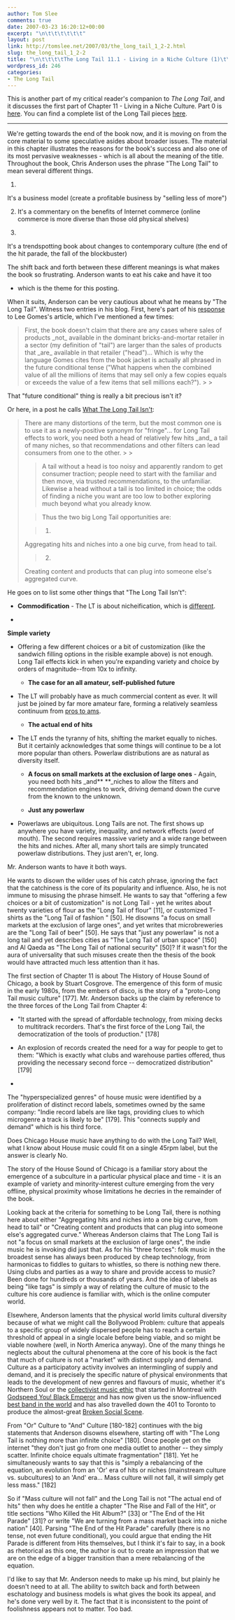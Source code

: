 ```yaml
---
author: Tom Slee
comments: true
date: 2007-03-23 16:20:12+00:00
excerpt: "\n\t\t\t\t\t\t"
layout: post
link: http://tomslee.net/2007/03/the_long_tail_1_2-2.html
slug: the_long_tail_1_2-2
title: "\n\t\t\t\tThe Long Tail 11.1 - Living in a Niche Culture (1)\t\t"
wordpress_id: 246
categories:
- The Long Tail
---
```



				

This is another part of my critical reader's companion to _The Long Tail_, and it discusses the first part of Chapter 11 - Living in a Niche Culture. Part 0 is [here](http://whimsley.typepad.com/whimsley/2007/02/my_next_several.html). You can find a complete list of the Long Tail pieces [here](http://whimsley.typepad.com/whimsley/2007/03/the_long_tail_l.html).




* * *

We're getting towards the end of
the book now, and it is moving on from the core material to some
speculative asides about broader issues. The material in this chapter
illustrates the reasons for the book's success and also one of its most
pervasive weaknesses - which is all about the meaning of the title.
Throughout the book, Chris Anderson uses the phrase "The Long Tail" to
mean several different things.




  1. 
It's a business model (create a profitable business by "selling less of more")



  2. It's a commentary on the benefits of Internet commerce (online commerce is more diverse than those old physical shelves)



  3. 
It's a trendspotting book about changes to contemporary culture (the end of the hit parade, the fall of the blockbuster)  






The shift back and forth between these different meanings is what makes
the book so frustrating. Anderson wants to eat his cake and have it too
- which is the theme for this posting.





When it suits, Anderson can be very cautious about what he means by
"The Long Tail". Witness two entries in his blog. First, here's part of
his [response](http://www.longtail.com/the_long_tail/2006/07/factchecking_my.html) to Lee Gomes's article, which I've mentioned a few times:




<blockquote>First, the book doesn't claim that there are any cases where sales of products _not_
available in the dominant bricks-and-mortar retailer in a sector (my
definition of "tail") are larger than the sales of products that _are_
available in that retailer ("head")... Which is why the language Gomes
cites from the book jacket is actually all phrased in the future
conditional tense ("What happens when the combined value of all the
millions of items that may sell only a few copies equals or exceeds the
value of a few items that sell millions each?").
> 
> </blockquote>

That "future conditional" thing is really a bit precious isn't it? 




Or here, in a post he calls [What The Long Tail Isn't](http://longtail.typepad.com/the_long_tail/2005/06/what_the_long_t.html):




<blockquote>There are many distortions of the term, but the most common
one is to use it as a newly-positive synonym for "fringe"... for Long
Tail effects to work, you need both a head of relatively few hits _and_ a tail of many niches, so that recommendations and other filters can lead consumers from one to the other.
> 
> 

> 
> A tail without a head is too noisy and apparently random to get
consumer traction; people need to start with the familiar and then
move, via trusted recommendations, to the unfamiliar. Likewise a head
without a tail is too limited in choice; the odds of finding a niche
you want are too low to bother exploring much beyond what you already
know.

> 
> 

> 
> Thus the two big Long Tail opportunities are:

> 
> 

> 
>   1. 
Aggregating hits and niches into a one big curve, from head to tail.

> 

>   2. 
Creating content and products that can plug into someone else's aggregated curve.

> 
</blockquote>

He goes on to list some other things that "The Long Tail Isn't":




  * **Commodification** - The LT is about nicheification, which is [different](http://longtail.typepad.com/the_long_tail/2005/03/long_tail_vs_bo.html).




  * 
**Simple variety**
- Offering a few different choices or a bit of customization (like the
sandwich filling options in the risible example above) is not enough.
Long Tail effects kick in when you're expanding variety and choice by
orders of magnitude--from 10x to infinity.




  * **The case for an all amateur, self-published future**
- The LT will probably have as much commercial content as ever. It will
just be joined by far more amateur fare, forming a relatively seamless
continuum from [pros to ams](http://longtail.typepad.com/the_long_tail/2005/01/the_proam_revol.html).




  * **The actual end of hits**
- The LT ends the tyranny of hits, shifting the market equally to
niches. But it certainly acknowledges that some things will continue to
be a lot more popular than others. Powerlaw distributions are as
natural as diversity itself.



  * **A focus on small markets at the exclusion of large ones** - Again, you need both hits _and** **_niches to allow the filters and recommendation engines to work, driving demand down the curve from the known to the unknown.




  * **Just any powerlaw**
- Powerlaws are ubiquitous. Long Tails are not. The first shows up
anywhere you have variety, inequality, and network effects (word of
mouth). The second requires massive variety and a wide range between
the hits and niches. After all, many short tails are simply truncated
powerlaw distributions. They just aren't, er, long.




Mr. Anderson wants to have it both ways. 




He wants to disown
the wilder uses of his catch phrase, ignoring the fact that the
catchiness is the core of its popularity and influence. Also, he is not
immune to misusing the phrase himself. He wants to say that "offering a
few choices or a bit of customization" is not Long Tail - yet he writes
about twenty varieties of flour as the "Long Tail of flour" [11], or
customized T-shirts as the "Long Tail of fashion " [50]. He disowns "a
focus on small markets at the exclusion of large ones", and yet writes
that microbreweries are the "Long Tail of beer" [50]. He says that
"just any powerlaw" is not a long tail and yet describes cities as "The
Long Tail of urban space" [150] and Al Qaeda as "The Long Tail of
national security" [50]? If it wasn't for the aura of universality that
such misuses create then the thesis of the book would have attracted
much less attention than it has. 





The first section of Chapter 11 is about The History of House Sound of Chicago,
a book by Stuart Cosgrove. The emergence of this form of music in the
early 1980s, from the embers of disco, is the story of a "proto-Long
Tail music culture" [177]. Mr. Anderson backs up the claim by reference
to the three forces of the Long Tail from Chapter 4: 




  * "It
started with the spread of affordable technology, from mixing decks to
multitrack recorders. That's the first force of the Long Tail, the
democratization of the tools of production." [178]


  * An explosion
of records created the need for a way for people to get to them: "Which
is exactly what clubs and warehouse parties offered, thus providing the
necessary second force -- democratized distribution" [179]


  * 
The "hyperspecialized genres" of house music were identified by a
proliferation of distinct record labels, sometimes owned by the same
company: "Indie record labels are like tags, providing clues to which
microgenre a track is likely to be" [179]. This "connects supply and
demand" which is his third force.




Does Chicago House music have anything to do with the Long Tail? Well,
what I know about House music could fit on a single 45rpm label, but
the answer is clearly No. 




The
story of the House Sound of Chicago is a familiar story about the
emergence of a subculture in a particular physical place and time - it
is an example of variety and minority-interest culture emerging from
the very offline, physical proximity whose limitations he decries in
the remainder of the book. 




Looking back at the criteria for
something to be Long Tail, there is nothing here about either
"Aggregating hits and niches into a one big curve, from head to tail"
or "Creating content and products that can plug into someone else's
aggregated curve." Whereas Anderson claims that The Long Tail is not "a
focus on small markets at the exclusion of large ones", the indie music
he is invoking did just that. As for his "three forces": folk music in
the broadest sense has always been produced by cheap technology, from
harmonicas to fiddles to guitars to whistles, so there is nothing new
there. Using clubs and parties as a way to share and provide access to
music? Been done for hundreds or thousands of years. And the idea of
labels as being "like tags" is simply a way of relating the culture of
music to the culture his core audience is familiar with, which is the
online computer world.





Elsewhere, Anderson laments that the physical world limits cultural
diversity because of what we might call the Bollywood Problem: culture
that appeals to a specific group of widely dispersed people has to
reach a certain threshold of appeal in a single locale before
being viable, and so might be viable nowhere (well, in North America
anyway). One of the many things he neglects about the cultural
phenomena at the core of his book is the fact that much of culture is
not a "market" with distinct supply and demand. Culture as a
participatory activity involves an intermingling of supply and demand,
and it is precisely the specific nature of physical environments that
leads to the development of new genres and flavours of music, whether
it's Northern Soul or the [collectivist music ethic](http://www.thismagazine.ca/issues/2004/11/collectivesouls.php) that started in Montreal with [Godspeed You! Black Emperor](http://www.google.ca/url?sa=t&ct=res&cd=1&url=http%3A%2F%2Fbrainwashed.com%2Fgodspeed%2F&ei=j_YDRo2ANaD2gAK-3KjzAw&usg=__VgyPIEW03ZstsP4zyPuAeuWLm7o=&sig2=5hYayvwy3Hh5w5Pr-ruBUw) and has now given us the snow-influenced [best band in the world](http://www.slate.com/id/2161645/) and has also travelled down the 401 to Toronto to produce the almost-great [Broken Social Scene](http://www.arts-crafts.ca/bss/).




From "Or" Culture to "And" Culture
[180-182] continues with the big statements that Anderson disowns
elsewhere, starting off with "The Long Tail is nothing more than
infinite choice" [180]. Once people get on the internet "they don't
just go from one media outlet to another -- they simply scatter.
Infinite choice equals ultimate fragmentation" [181]. Yet he
simultaneously wants to say that this is "simply a rebalancing of the
equation, an evolution from an 'Or' era of hits or niches (mainstream culture vs. subcultures) to an 'And' era... Mass culture will not fall, it will simply get less mass." [182] 




So
if "Mass culture will not fall" and the Long Tail is not "The actual
end of hits" then why does he entitle a chapter "The Rise and Fall of
the Hit", or title sections "Who Killed the Hit Album?" [33] or "The
End of the Hit Parade" [31]? or write "We are turning from a mass
market back into a niche nation" [40]. Parsing "The End of the Hit
Parade" carefully (there is no tense, not even future conditional), you
could argue that ending the Hit Parade is different from Hits
themselves, but I think it's fair to say, in a book as rhetorical as
this one, the author is out to create an impression that we are on the
edge of a bigger transition than a mere rebalancing of the equation. 




I'd
like to say that Mr. Anderson needs to make up his mind, but plainly he
doesn't need to at all. The ability to switch back and forth between
eschatology and business models is what gives the book its appeal, and
he's done very well by it. The fact that it is inconsistent to the
point of foolishness appears not to matter. Too bad.


		
